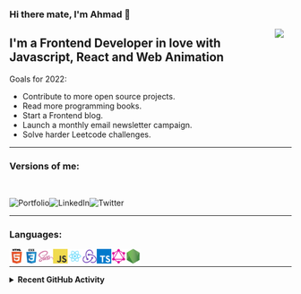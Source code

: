 ### Hi there mate, I'm Ahmad 👋
[<img align="right" width="30px" src="https://www.3weeda.com/img/favicon.png" />][website]

## I'm a Frontend Developer in love with Javascript, React and Web Animation

Goals for 2022: 
- Contribute to more open source projects.
- Read more programming books.
- Start a Frontend blog.
- Launch a monthly email newsletter campaign.
- Solve harder Leetcode challenges.

---

### Versions of me:

<br />
      
[<img align="left" alt="Portfolio" height="30px" width="auto" src="https://img.shields.io/badge/Portfolio-%23000000.svg?style=for-the-badge&logo=firefox&logoColor=#FF7139" />][website]
[<img align="left" alt="LinkedIn" height="30px" width="auto" src="https://img.shields.io/badge/LinkedIn-0077B5?style=for-the-badge&logo=linkedin&logoColor=white" />][linkedin]
[<img align="left" alt="Twitter" height="30px" width="auto" src="https://img.shields.io/badge/Twitter-1DA1F2?style=for-the-badge&logo=twitter&logoColor=white" />][twitter]

<br />

---

### Languages:

<img align="left" alt="HTML5" width="26px" src="https://raw.githubusercontent.com/github/explore/80688e429a7d4ef2fca1e82350fe8e3517d3494d/topics/html/html.png" />
<img align="left" alt="CSS3" width="26px" src="https://raw.githubusercontent.com/github/explore/80688e429a7d4ef2fca1e82350fe8e3517d3494d/topics/css/css.png" />
<img align="left" alt="Sass" width="26px" src="https://raw.githubusercontent.com/github/explore/80688e429a7d4ef2fca1e82350fe8e3517d3494d/topics/sass/sass.png" />
<img align="left" alt="JavaScript" width="26px" src="https://raw.githubusercontent.com/github/explore/80688e429a7d4ef2fca1e82350fe8e3517d3494d/topics/javascript/javascript.png" />
<img align="left" alt="React" width="26px" src="https://raw.githubusercontent.com/github/explore/80688e429a7d4ef2fca1e82350fe8e3517d3494d/topics/react/react.png" />
<img align="left" alt="Redux" width="26px" src="https://raw.githubusercontent.com/github/explore/80688e429a7d4ef2fca1e82350fe8e3517d3494d/topics/redux/redux.png" />
<img align="left" alt="TypeScript" width="26px" src="https://raw.githubusercontent.com/github/explore/e94815998e4e0713912fed477a1f346ec04c3da2/topics/typescript/typescript.png" />
<img align="left" alt="GraphQL" width="26px" src="https://raw.githubusercontent.com/github/explore/80688e429a7d4ef2fca1e82350fe8e3517d3494d/topics/graphql/graphql.png" />
<img align="left" alt="Node.js" width="26px" src="https://raw.githubusercontent.com/github/explore/80688e429a7d4ef2fca1e82350fe8e3517d3494d/topics/nodejs/nodejs.png" />

<br />

---

<details>
 <summary><b>Recent GitHub Activity</b></summary>
  
 <br />
<!--START_SECTION:activity-->
  
 <img align="left" width="47%" src="https://github-readme-stats.vercel.app/api?username=3weeda&theme=algolia&show_icons=true" />
 <img align="left" width="47%" src="https://github-readme-stats.vercel.app/api/top-langs/?username=3weeda&layout=compact" />

<!--END_SECTION:activity-->

</details>


[website]: https://3weeda.com/
[linkedin]: https://www.linkedin.com/in/3weeda/
[twitter]: https://twitter.com/3weeeda
